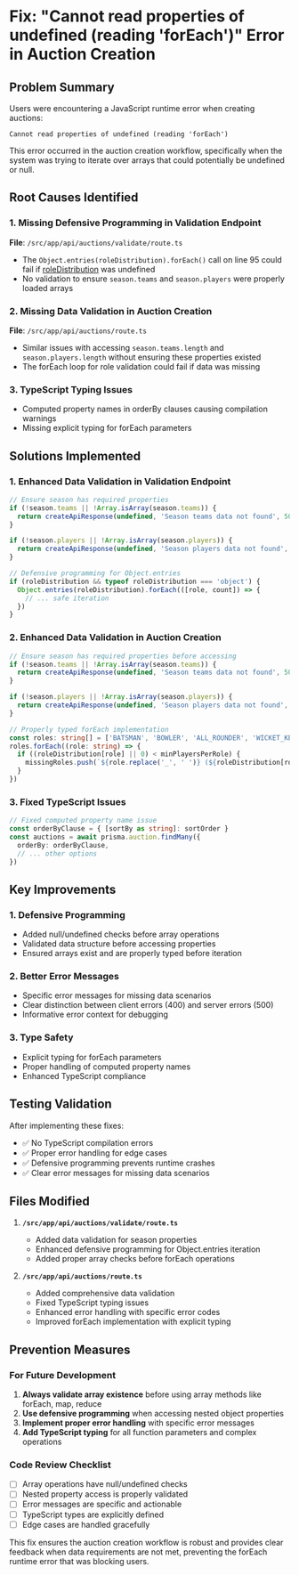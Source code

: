 # Fix: "Cannot read properties of undefined (reading 'forEach')" Error in Auction Creation

## Problem Summary

Users were encountering a JavaScript runtime error when creating auctions:
```
Cannot read properties of undefined (reading 'forEach')
```

This error occurred in the auction creation workflow, specifically when the system was trying to iterate over arrays that could potentially be undefined or null.

## Root Causes Identified

### 1. Missing Defensive Programming in Validation Endpoint
**File**: `/src/app/api/auctions/validate/route.ts`
- The `Object.entries(roleDistribution).forEach()` call on line 95 could fail if [roleDistribution](file:///Users/anuj/Documents/ipl/ipl-auction/src/app/team/roster/page.tsx#L40-L45) was undefined
- No validation to ensure `season.teams` and `season.players` were properly loaded arrays

### 2. Missing Data Validation in Auction Creation
**File**: `/src/app/api/auctions/route.ts`
- Similar issues with accessing `season.teams.length` and `season.players.length` without ensuring these properties existed
- The forEach loop for role validation could fail if data was missing

### 3. TypeScript Typing Issues
- Computed property names in orderBy clauses causing compilation warnings
- Missing explicit typing for forEach parameters

## Solutions Implemented

### 1. Enhanced Data Validation in Validation Endpoint
```typescript
// Ensure season has required properties
if (!season.teams || !Array.isArray(season.teams)) {
  return createApiResponse(undefined, 'Season teams data not found', 500)
}

if (!season.players || !Array.isArray(season.players)) {
  return createApiResponse(undefined, 'Season players data not found', 500)
}

// Defensive programming for Object.entries
if (roleDistribution && typeof roleDistribution === 'object') {
  Object.entries(roleDistribution).forEach(([role, count]) => {
    // ... safe iteration
  })
}
```

### 2. Enhanced Data Validation in Auction Creation
```typescript
// Ensure season has required properties before accessing
if (!season.teams || !Array.isArray(season.teams)) {
  return createApiResponse(undefined, 'Season teams data not found', 500)
}

if (!season.players || !Array.isArray(season.players)) {
  return createApiResponse(undefined, 'Season players data not found', 500)
}

// Properly typed forEach implementation
const roles: string[] = ['BATSMAN', 'BOWLER', 'ALL_ROUNDER', 'WICKET_KEEPER']
roles.forEach((role: string) => {
  if ((roleDistribution[role] || 0) < minPlayersPerRole) {
    missingRoles.push(`${role.replace('_', ' ')} (${roleDistribution[role] || 0} available, ${minPlayersPerRole} recommended)`)
  }
})
```

### 3. Fixed TypeScript Issues
```typescript
// Fixed computed property name issue
const orderByClause = { [sortBy as string]: sortOrder }
const auctions = await prisma.auction.findMany({
  orderBy: orderByClause,
  // ... other options
})
```

## Key Improvements

### 1. Defensive Programming
- Added null/undefined checks before array operations
- Validated data structure before accessing properties
- Ensured arrays exist and are properly typed before iteration

### 2. Better Error Messages
- Specific error messages for missing data scenarios
- Clear distinction between client errors (400) and server errors (500)
- Informative error context for debugging

### 3. Type Safety
- Explicit typing for forEach parameters
- Proper handling of computed property names
- Enhanced TypeScript compliance

## Testing Validation

After implementing these fixes:
- ✅ No TypeScript compilation errors
- ✅ Proper error handling for edge cases
- ✅ Defensive programming prevents runtime crashes
- ✅ Clear error messages for missing data scenarios

## Files Modified

1. **`/src/app/api/auctions/validate/route.ts`**
   - Added data validation for season properties
   - Enhanced defensive programming for Object.entries iteration
   - Added proper array checks before forEach operations

2. **`/src/app/api/auctions/route.ts`**
   - Added comprehensive data validation
   - Fixed TypeScript typing issues
   - Enhanced error handling with specific error codes
   - Improved forEach implementation with explicit typing

## Prevention Measures

### For Future Development
1. **Always validate array existence** before using array methods like forEach, map, reduce
2. **Use defensive programming** when accessing nested object properties
3. **Implement proper error handling** with specific error messages
4. **Add TypeScript typing** for all function parameters and complex operations

### Code Review Checklist
- [ ] Array operations have null/undefined checks
- [ ] Nested property access is properly validated
- [ ] Error messages are specific and actionable
- [ ] TypeScript types are explicitly defined
- [ ] Edge cases are handled gracefully

This fix ensures the auction creation workflow is robust and provides clear feedback when data requirements are not met, preventing the forEach runtime error that was blocking users.